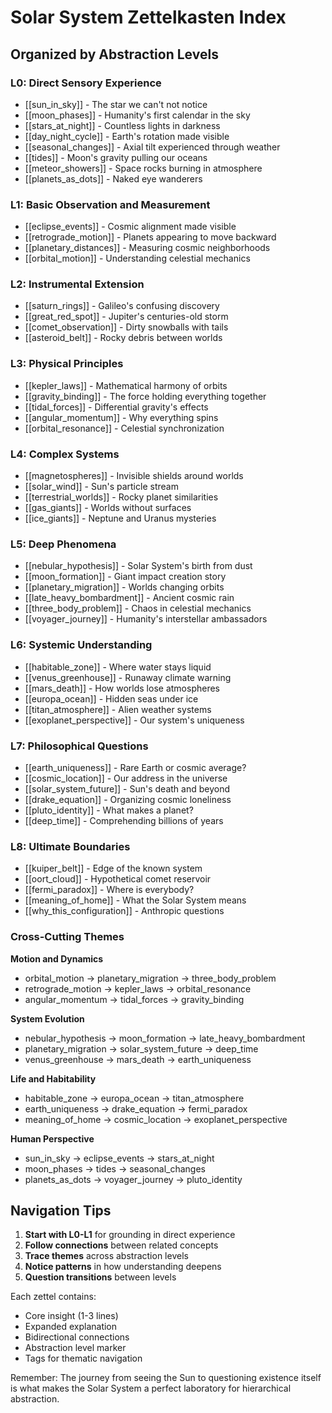 # Solar System Zettelkasten Index

## Organized by Abstraction Levels

### L0: Direct Sensory Experience
- [[sun_in_sky]] - The star we can't not notice
- [[moon_phases]] - Humanity's first calendar in the sky
- [[stars_at_night]] - Countless lights in darkness
- [[day_night_cycle]] - Earth's rotation made visible
- [[seasonal_changes]] - Axial tilt experienced through weather
- [[tides]] - Moon's gravity pulling our oceans
- [[meteor_showers]] - Space rocks burning in atmosphere
- [[planets_as_dots]] - Naked eye wanderers

### L1: Basic Observation and Measurement
- [[eclipse_events]] - Cosmic alignment made visible
- [[retrograde_motion]] - Planets appearing to move backward
- [[planetary_distances]] - Measuring cosmic neighborhoods
- [[orbital_motion]] - Understanding celestial mechanics

### L2: Instrumental Extension
- [[saturn_rings]] - Galileo's confusing discovery
- [[great_red_spot]] - Jupiter's centuries-old storm
- [[comet_observation]] - Dirty snowballs with tails
- [[asteroid_belt]] - Rocky debris between worlds

### L3: Physical Principles
- [[kepler_laws]] - Mathematical harmony of orbits
- [[gravity_binding]] - The force holding everything together
- [[tidal_forces]] - Differential gravity's effects
- [[angular_momentum]] - Why everything spins
- [[orbital_resonance]] - Celestial synchronization

### L4: Complex Systems
- [[magnetospheres]] - Invisible shields around worlds
- [[solar_wind]] - Sun's particle stream
- [[terrestrial_worlds]] - Rocky planet similarities
- [[gas_giants]] - Worlds without surfaces
- [[ice_giants]] - Neptune and Uranus mysteries

### L5: Deep Phenomena
- [[nebular_hypothesis]] - Solar System's birth from dust
- [[moon_formation]] - Giant impact creation story
- [[planetary_migration]] - Worlds changing orbits
- [[late_heavy_bombardment]] - Ancient cosmic rain
- [[three_body_problem]] - Chaos in celestial mechanics
- [[voyager_journey]] - Humanity's interstellar ambassadors

### L6: Systemic Understanding
- [[habitable_zone]] - Where water stays liquid
- [[venus_greenhouse]] - Runaway climate warning
- [[mars_death]] - How worlds lose atmospheres
- [[europa_ocean]] - Hidden seas under ice
- [[titan_atmosphere]] - Alien weather systems
- [[exoplanet_perspective]] - Our system's uniqueness

### L7: Philosophical Questions
- [[earth_uniqueness]] - Rare Earth or cosmic average?
- [[cosmic_location]] - Our address in the universe
- [[solar_system_future]] - Sun's death and beyond
- [[drake_equation]] - Organizing cosmic loneliness
- [[pluto_identity]] - What makes a planet?
- [[deep_time]] - Comprehending billions of years

### L8: Ultimate Boundaries
- [[kuiper_belt]] - Edge of the known system
- [[oort_cloud]] - Hypothetical comet reservoir
- [[fermi_paradox]] - Where is everybody?
- [[meaning_of_home]] - What the Solar System means
- [[why_this_configuration]] - Anthropic questions

### Cross-Cutting Themes

**Motion and Dynamics**
- orbital_motion → planetary_migration → three_body_problem
- retrograde_motion → kepler_laws → orbital_resonance
- angular_momentum → tidal_forces → gravity_binding

**System Evolution**
- nebular_hypothesis → moon_formation → late_heavy_bombardment
- planetary_migration → solar_system_future → deep_time
- venus_greenhouse → mars_death → earth_uniqueness

**Life and Habitability**
- habitable_zone → europa_ocean → titan_atmosphere
- earth_uniqueness → drake_equation → fermi_paradox
- meaning_of_home → cosmic_location → exoplanet_perspective

**Human Perspective**
- sun_in_sky → eclipse_events → stars_at_night
- moon_phases → tides → seasonal_changes
- planets_as_dots → voyager_journey → pluto_identity

## Navigation Tips

1. **Start with L0-L1** for grounding in direct experience
2. **Follow connections** between related concepts
3. **Trace themes** across abstraction levels
4. **Notice patterns** in how understanding deepens
5. **Question transitions** between levels

Each zettel contains:
- Core insight (1-3 lines)
- Expanded explanation
- Bidirectional connections
- Abstraction level marker
- Tags for thematic navigation

Remember: The journey from seeing the Sun to questioning existence itself is what makes the Solar System a perfect laboratory for hierarchical abstraction.
